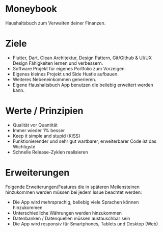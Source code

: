 # Moneybook
Haushaltsbuch zum Verwalten deiner Finanzen.

# Ziele

- Flutter, Dart, Clean Architektur, Design Pattern, Git/Github & UI/UX Design Fähigkeiten lernen und verbessern.
- Software Projekt für eigenes Portfolio zum Vorzeigen.
- Eigenes kleines Projekt und Side Hustle aufbauen.
- Weiteres Nebeneinkommen generieren.
- Eigene Haushaltsbuch App benutzen die beliebig erweitert werden kann.

# Werte / Prinzipien

- Qualität vor Quantität
- Immer wieder 1% besser
- Keep it simple and stupid (KISS)
- Funktionierender und sehr gut wartbarer, erweiterbarer Code ist das Wichtigste
- Schnelle Release-Zyklen realisieren

# Erweiterungen

Folgende Erweiterungen/Features die in späteren Meilensteinen hinzukommen werden müssen bei jedem Issue beachtet werden:

- Die App wird mehrsprachig, beliebig viele Sprachen können hinzukommen
- Unterschiedliche Währungen werden hinzukommen
- Datenbanken / Datenquellen müssen austauschbar sein
- Die App wird responsiv für Smartphones, Tablets und Desktop (Web)

